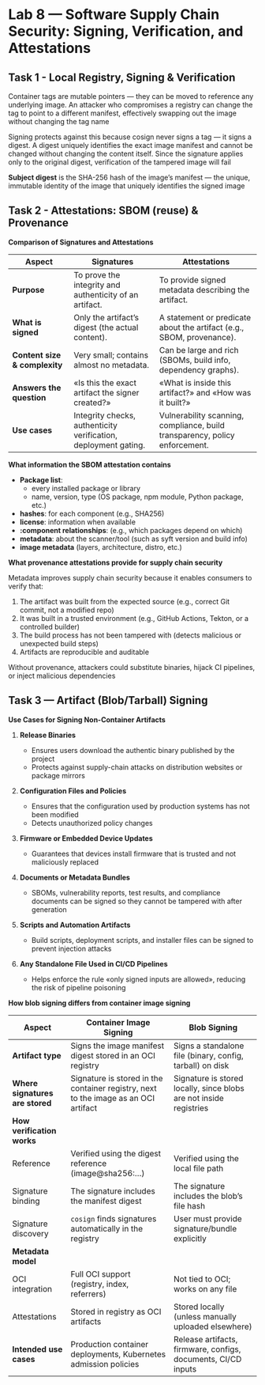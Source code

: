 # Lab 8 — Software Supply Chain Security: Signing, Verification, and Attestations

## Task 1 - Local Registry, Signing & Verification

Container tags are mutable pointers — they can be moved to reference any underlying image. An attacker who compromises a registry can change the tag to point to a different manifest, effectively swapping out the image without changing the tag name

Signing protects against this because cosign never signs a tag — it signs a digest. A digest uniquely identifies the exact image manifest and cannot be changed without changing the content itself. Since the signature applies only to the original digest, verification of the tampered image will fail

**Subject digest** is the SHA-256 hash of the image’s manifest — the unique, immutable identity of the image that uniquely identifies the signed image

## Task 2 - Attestations: SBOM (reuse) & Provenance

**Comparison of Signatures and Attestations**

| **Aspect** | **Signatures** | **Attestations** |
| --- | --- | --- |
| **Purpose** | To prove the integrity and authenticity of an artifact. | To provide signed metadata describing the artifact. |
| **What is signed** | Only the artifact’s digest (the actual content). | A statement or predicate about the artifact (e.g., SBOM, provenance). |
| **Content size & complexity** | Very small; contains almost no metadata. | Can be large and rich (SBOMs, build info, dependency graphs). |
| **Answers the question** | «Is this the exact artifact the signer created?» | «What is inside this artifact?» and «How was it built?» |
| **Use cases** | Integrity checks, authenticity verification, deployment gating. | Vulnerability scanning, compliance, build transparency, policy enforcement. |

**What information the SBOM attestation contains**

- **Package list**:
  - every installed package or library
  - name, version, type (OS package, npm module, Python package, etc.)
- **hashes**: for each component (e.g., SHA256)
- **license**: information when available
- **:component relationships**: (e.g., which packages depend on which)
- **metadata**: about the scanner/tool (such as syft version and build info)
- **image metadata** (layers, architecture, distro, etc.)

**What provenance attestations provide for supply chain security**

Metadata improves supply chain security because it enables consumers to verify that:
   1. The artifact was built from the expected source (e.g., correct Git commit, not a modified repo)
   2. It was built in a trusted environment (e.g., GitHub Actions, Tekton, or a controlled builder)
   3. The build process has not been tampered with (detects malicious or unexpected build steps)
   4. Artifacts are reproducible and auditable

Without provenance, attackers could substitute binaries, hijack CI pipelines, or inject malicious dependencies

## Task 3 — Artifact (Blob/Tarball) Signing

**Use Cases for Signing Non-Container Artifacts**

1. **Release Binaries**
   - Ensures users download the authentic binary published by the project
   - Protects against supply-chain attacks on distribution websites or package mirrors

2. **Configuration Files and Policies**
   - Ensures that the configuration used by production systems has not been modified
   - Detects unauthorized policy changes

3. **Firmware or Embedded Device Updates**
   - Guarantees that devices install firmware that is trusted and not maliciously replaced

4. **Documents or Metadata Bundles**
   - SBOMs, vulnerability reports, test results, and compliance documents can be signed so they cannot be tampered with after generation

5. **Scripts and Automation Artifacts**
   - Build scripts, deployment scripts, and installer files can be signed to prevent injection attacks

6. **Any Standalone File Used in CI/CD Pipelines**
   - Helps enforce the rule «only signed inputs are allowed», reducing the risk of pipeline poisoning

**How blob signing differs from container image signing**

| Aspect | Container Image Signing | Blob Signing |
| --- | --- | --- |
| **Artifact type** | Signs the image manifest digest stored in an OCI registry | Signs a standalone file (binary, config, tarball) on disk |
| **Where signatures are stored** | Signature is stored in the container registry, next to the image as an OCI artifact | Signature is stored locally, since blobs are not inside registries |
| **How verification works** |  |  |
| Reference | Verified using the digest reference (image@sha256:…) | Verified using the local file path |
| Signature binding | The signature includes the manifest digest | The signature includes the blob’s file hash |
| Signature discovery | `cosign` finds signatures automatically in the registry | User must provide signature/bundle explicitly |
| **Metadata model** |  |  |
| OCI integration | Full OCI support (registry, index, referrers) | Not tied to OCI; works on any file |
| Attestations | Stored in registry as OCI artifacts | Stored locally (unless manually uploaded elsewhere) |
| **Intended use cases** | Production container deployments, Kubernetes admission policies | Release artifacts, firmware, configs, documents, CI/CD inputs |
